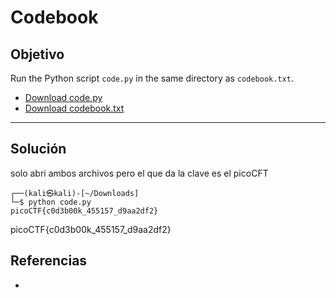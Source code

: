 # Codebook
## Objetivo  
Run the Python script `code.py` in the same directory as `codebook.txt`.

-   [Download code.py](https://artifacts.picoctf.net/c/102/code.py)
-   [Download codebook.txt](https://artifacts.picoctf.net/c/102/codebook.txt)

---
## Solución  
solo abri ambos archivos pero el que da la clave es el picoCFT

```shell
┌──(kali㉿kali)-[~/Downloads]
└─$ python code.py  
picoCTF{c0d3b00k_455157_d9aa2df2}
```
picoCTF{c0d3b00k_455157_d9aa2df2}


## Referencias
- []()